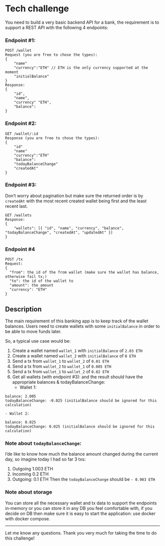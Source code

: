 # Tech challenge

You need to build a very basic backend API for a bank, the requirement is to support a REST API with the following 4 endpoints:

### Endpoint #1:

```
POST /wallet
Request (you are free to chose the types):
{
	"name"
    "currency":"ETH" // ETH is the only currency supported at the moment
	"initialBalance"
}
Response:
{
	"id",
 	"name",
	"currency" "ETH",
	"balance":
}
```

### Endpoint #2:

```
GET /wallet/:id
Response (you are free to chose the types):
{
	"id"
    "name"
    "currency":"ETH"
    "balance":
    "todayBalanceChange"
	"createdAt"
}
```

### Endpoint #3:

Don’t worry about pagination but make sure the returned order is by `createdAt` with the most recent created wallet being first and the least recent last.

```
GET /wallets
Response:
{
	"wallets": [{ "id", "name", "currency", "balance", "todayBalanceChange", "createdAt", "updatedAt" }]
}
```

### Endpoint #4

```
POST /tx
Request:
{
  "from": the id of the from wallet (make sure the wallet has balance, otherwise fail tx;)
  "to": the id of the wallet to
  "amount": the amount
  "currency": "ETH"
}
```

## Description

The main requirement of this banking app is to keep track of the wallet balances.
Users need to create wallets with some `initialBalance` in order to be able to move funds later.

So, a typical use case would be:

1. Create a wallet named `wallet_1` with `initialBalance` of `2.03 ETH`
2. Create a wallet named `wallet_2` with `initialBalance` of `0 ETH`
3. Send a tx from `wallet_1` to `wallet_2` of `0.01 ETH`
4. Send a tx from `wallet_2` to `wallet_1` of `0.005 ETH`
5. Send a tx from `wallet_1` to `wallet_2` of `0.02 ETH`
6. Get all wallets (with endpoint #3): and the result should have the appropriate balances & todayBalanceChange:
   - Wallet 1:

```
balance: 2.005
todayBalanceChange: -0.025 (initialBalance should be ignored for this calculation)
```

    - Wallet 2:

```
balance: 0.025
todayBalanceChange: 0.025 (initialBalance should be ignored for this calculation)
```

### Note about `todayBalanceChange`:

I’de like to know how much the balance amount changed during the current day, so imagine today I had so far 3 txs:

1. Outgoing 1.003 ETH
2. Incoming 0.2 ETH
3. Outgoing: 0.1 ETH
   Then the `todayBalanceChange` should be `- 0.903 ETH`

### Note about storage

You can store all the necessary wallet and tx data to support the endpoints in-memory or you can store it in any DB you feel comfortable with, if you decide on DB then make sure it is easy to start the application: use docker with docker compose.

---

Let me know any questions. Thank you very much for taking the time to do this challenge!
